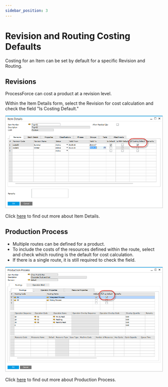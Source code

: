 ```yaml
---
sidebar_position: 3
---
```


# Revision and Routing Costing Defaults

Costing for an Item can be set by default for a specific Revision and Routing.

## Revisions

ProcessForce can cost a product at a revision level.

Within the Item Details form, select the Revision for cost calculation and check the field "Is Costing Default."

![Costing Default Revision](./media/revision-and-routing-costing-defaults/costing-defualt-revision.png)

Click [here](../item-details/overview.md) to find out more about Item Details.

## Production Process

- Multiple routes can be defined for a product.
- To include the costs of the resources defined within the route, select and check which routing is the default for cost calculation.
- If there is a single route, it is still required to check the field.

![Production Process Default Costing](./media/revision-and-routing-costing-defaults/production-process-costing-default.png)

Click [here](../formulations-and-bill-of-materials/production-process/overview.md) to find out more about Production Process.
